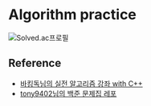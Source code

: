# Algorithm practice

![Solved.ac프로필](http://mazassumnida.wtf/api/v2/generate_badge?boj=giljung0723)

## Reference

- [바킹독님의 실전 알고리즘 강좌 with C++](https://blog.encrypted.gg/category/%EA%B0%95%EC%A2%8C/%EC%8B%A4%EC%A0%84%20%EC%95%8C%EA%B3%A0%EB%A6%AC%EC%A6%98)
- [tony9402님의 백준 문제집 레포](https://github.com/tony9402/baekjoon)
